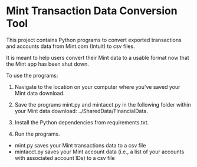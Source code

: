 # Mint Transaction Data Conversion Tool
 
This project contains Python programs to convert exported transactions and accounts data from Mint.com (Intuit) to csv files.

It is meant to help users convert their Mint data to a usable format now that the Mint app has been shut down.

To use the programs:

1. Navigate to the location on your computer where you've saved your Mint data download.

2. Save the programs mint.py and mintacct.py in the following folder within your Mint data download: ../SharedData/FinancialData.

3. Install the Python dependencies from requirements.txt.

4. Run the programs.
 - mint.py saves your Mint transactions data to a csv file
 - mintacct.py saves your Mint account data (i.e., a list of your accounts with associated account IDs) to a csv file